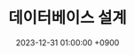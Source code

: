 ---
layout: post
title:  "데이터베이스 설계"
date:   2023-12-31 01:00:00 +0900
categories: 이론&nbsp;-&nbsp;데이터베이스
---